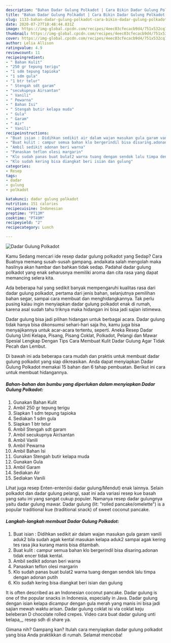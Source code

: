 ```yaml
---
description: "Bahan Dadar Gulung Polkadot | Cara Bikin Dadar Gulung Polkadot Yang Mudah Dan Praktis"
title: "Bahan Dadar Gulung Polkadot | Cara Bikin Dadar Gulung Polkadot Yang Mudah Dan Praktis"
slug: 1133-bahan-dadar-gulung-polkadot-cara-bikin-dadar-gulung-polkadot-yang-mudah-dan-praktis
date: 2020-07-27T10:48:44.831Z
image: https://img-global.cpcdn.com/recipes/4eec03cfecacb9d4/751x532cq70/dadar-gulung-polkadot-foto-resep-utama.jpg
thumbnail: https://img-global.cpcdn.com/recipes/4eec03cfecacb9d4/751x532cq70/dadar-gulung-polkadot-foto-resep-utama.jpg
cover: https://img-global.cpcdn.com/recipes/4eec03cfecacb9d4/751x532cq70/dadar-gulung-polkadot-foto-resep-utama.jpg
author: Lelia Allison
ratingvalue: 4.9
reviewcount: 11
recipeingredient:
- " Bahan Kulit"
- "250 gr tepung terigu"
- "1 sdm tepung tapioka"
- "1 sdm gula"
- "1 btr telur"
- " Stengah sdt garam"
- "secukupnya Airsantan"
- " Vanili"
- " Pewarna"
- " Bahan Isi"
- " Stengah butir kelapa muda"
- " Gula"
- " Garam"
- " Air"
- " Vanili"
recipeinstructions:
- "Buat isian : Didihkan sedikit air dalam wajan masukan gula garam vanili aduk2 bila sudah agak kental masukan kelapa aduk2 sampai agak kering tes rasa jika kurang manis bisa ditambah."
- "Buat kulit : campur semua bahan klo bergerindil bisa disaring.adonan tidak encer tidak kental."
- "Ambil sedikit adonan beri warna"
- "Panaskan teflon olesi margarin"
- "Klo sudah panas buat bulat2 warna tuang dengan sendok lalu timpa dengan adonan putih"
- "Klo sudah kering bisa diangkat beri isian dan gulung"
categories:
- Resep
tags:
- dadar
- gulung
- polkadot

katakunci: dadar gulung polkadot 
nutrition: 151 calories
recipecuisine: Indonesian
preptime: "PT13M"
cooktime: "PT49M"
recipeyield: "2"
recipecategory: Lunch

---
```



![Dadar Gulung Polkadot](https://img-global.cpcdn.com/recipes/4eec03cfecacb9d4/751x532cq70/dadar-gulung-polkadot-foto-resep-utama.jpg)

Kamu Sedang mencari ide resep dadar gulung polkadot yang Sedap? Cara Buatnya memang susah-susah gampang. andaikata salah mengolah maka hasilnya akan hambar dan bahkan tidak sedap. Padahal dadar gulung polkadot yang enak seharusnya memiliki aroma dan cita rasa yang dapat memancing selera kita.

Ada beberapa hal yang sedikit banyak mempengaruhi kualitas rasa dari dadar gulung polkadot, pertama dari jenis bahan, selanjutnya pemilihan bahan segar, sampai cara membuat dan menghidangkannya. Tak perlu pusing kalau ingin menyiapkan dadar gulung polkadot enak di rumah, karena asal sudah tahu triknya maka hidangan ini bisa jadi sajian istimewa.

Dadar gulung bisa jadi pilihan hidangan untuk berbagai acara. Dadar gulung tidak hanya bisa dikonsumsi sehari-hari saja lho, kamu juga bisa menyajikannya untuk acar-acara tertentu, seperti. Aneka Resep Dadar Gulung Unti Kelapa, Pisang, Pisang Coklat, Polkadot, Pelangi dan Mawar Spesial Lengkap Dengan Tips Cara Membuat Kulit Dadar Gulung Agar Tidak Pecah dan Lembut.


Di bawah ini ada beberapa cara mudah dan praktis untuk membuat dadar gulung polkadot yang siap dikreasikan. Anda dapat menyiapkan Dadar Gulung Polkadot memakai 15 bahan dan 6 tahap pembuatan. Berikut ini cara untuk membuat hidangannya.

<!--inarticleads1-->

##### Bahan-bahan dan bumbu yang diperlukan dalam menyiapkan Dadar Gulung Polkadot:

1. Gunakan  Bahan Kulit
1. Ambil 250 gr tepung terigu
1. Siapkan 1 sdm tepung tapioka
1. Sediakan 1 sdm gula
1. Siapkan 1 btr telur
1. Ambil  Stengah sdt garam
1. Ambil secukupnya Air/santan
1. Ambil  Vanili
1. Ambil  Pewarna
1. Ambil  Bahan Isi
1. Gunakan  Stengah butir kelapa muda
1. Gunakan  Gula
1. Ambil  Garam
1. Sediakan  Air
1. Sediakan  Vanili


Lihat juga resep Enten-enten(isi dadar gulung/Mendut) enak lainnya. Selain polkadot dan dadar gulung pelangi, saat ini ada variasi resep kue basah yang satu ini yang sangat cukup populer. Namanya resep dadar gulungnya yaitu dadar gulung mawar. Dadar gulung (lit: &#34;rolled pancake/omelette&#34;) is a popular traditional kue (traditional snack) of sweet coconut pancake. 

<!--inarticleads2-->

##### Langkah-langkah membuat Dadar Gulung Polkadot:

1. Buat isian : Didihkan sedikit air dalam wajan masukan gula garam vanili aduk2 bila sudah agak kental masukan kelapa aduk2 sampai agak kering tes rasa jika kurang manis bisa ditambah.
1. Buat kulit : campur semua bahan klo bergerindil bisa disaring.adonan tidak encer tidak kental.
1. Ambil sedikit adonan beri warna
1. Panaskan teflon olesi margarin
1. Klo sudah panas buat bulat2 warna tuang dengan sendok lalu timpa dengan adonan putih
1. Klo sudah kering bisa diangkat beri isian dan gulung


It is often described as an Indonesian coconut pancake. Dadar gulung is one of the popular snacks in Indonesia, especially in Java. Dadar gulung dengan isian kelapa dicampur dengan gula merah yang manis ini bisa jadi sajian mewah waktu arisan. Dadar gulung coklat isi vla coklat keju beleberan D chocolate rolled crepes. Video cara buat dadar gulung unti kelapa,,, resep sdh di share ya. 

Gimana nih? Gampang kan? Itulah cara menyiapkan dadar gulung polkadot yang bisa Anda praktikkan di rumah. Selamat mencoba!
